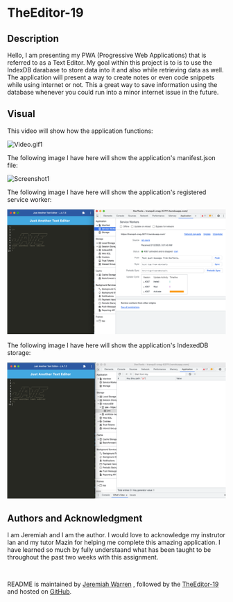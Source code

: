 # TheEditor-19

## Description
Hello, I am presenting my PWA (Progressive Web Applications) that is referred to as a Text Editor. My goal within this project is to is to use the IndexDB darabase to store data into it and also while retrieving data as well. The application will present a way to create notes or even code snippets while using internet or not. This a great way to save information using the database whenever you could run into a minor internet issue in the future.

## Visual

This video will show how the application functions:

![Video.gif1](Client/src/images/Video.gif)

The following image I have here will show the application's manifest.json file: 

![Screenshot1](ScreenShot1.png)

The following image I have here will show the application's registered service worker:

![Screenshot2](.//client/src/images/ScreenShot2.png)

The following image I have here will show the application's IndexedDB storage:

![Screenshot3](.//client/src/images/ScreenShot3.png)



##  Authors and Acknowledgment
I am Jeremiah and I am the author. I would love to acknowledge my instrutor Ian and my tutor Mazin for helping me complete this amazing application. I have learned so much by fully understaand what has been taught to be throughout the past two weeks with this assignment.


<br>

README is maintained by [Jeremiah Warren](https://github.com/Jwarren619) , followed by the [TheEditor-19](http://localhost:8080/) and hosted on [GitHub](https://github.com/Jwarren619/TheEditor-19).